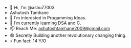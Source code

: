 - 👋 Hi, I’m @ashu77003
- Ashutosh Tamhane
- 👀 I’m interested in Progamming Ideas.
- 🌱 I’m currently learning DSA and C.
- 📫 Reach Me: ashutoshtamhane2009@gmail.com
- 😄 Secretly Building another revolutionary changing thing.
- ⚡ Fun fact: 14 Y/O

<!---
ashu77003/ashu77003 is a ✨ special ✨ repository because its `README.md` (this file) appears on your GitHub profile.
You can click the Preview link to take a look at your changes.
--->
